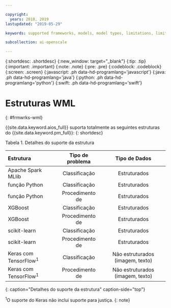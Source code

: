```yaml
---

copyright:
  years: 2018, 2019
lastupdated: "2019-05-29"

keywords: supported frameworks, models, model types, limitations, limits

subcollection: ai-openscale

---
```


{:shortdesc: .shortdesc}
{:new_window: target="_blank"}
{:tip: .tip}
{:important: .important}
{:note: .note}
{:pre: .pre}
{:codeblock: .codeblock}
{:screen: .screen}
{:javascript: .ph data-hd-programlang='javascript'}
{:java: .ph data-hd-programlang='java'}
{:python: .ph data-hd-programlang='python'}
{:swift: .ph data-hd-programlang='swift'}

# Estruturas WML
{: #frmwrks-wml}

{{site.data.keyword.aios_full}} suporta totalmente as seguintes estruturas do {{site.data.keyword.pm_full}}: 
{: shortdesc}

Tabela 1. Detalhes do suporte da estrutura

| Estrutura | Tipo de problema | Tipo de Dados |
|:---|:---:|:---:|
| Apache Spark MLlib | Classificação | Estruturados |
| função Python | Classificação | Estruturados |
| função Python | Procedimento de | Estruturados |
| XGBoost | Classificação | Estruturados |
| XGBoost | Procedimento de | Estruturados |
| scikit-learn | Classificação | Estruturados |
| scikit-learn | Procedimento de | Estruturados |
| Keras com TensorFlow<sup>1</sup> | Classificação | Não estruturados (imagem, texto) |
| Keras com TensorFlow<sup>1</sup> | Procedimento de | Não estruturados (imagem, texto) |
{: caption="Detalhes do suporte da estrutura" caption-side="top"}

<sup>1</sup>O suporte do Keras não inclui suporte para justiça.
{: note}




